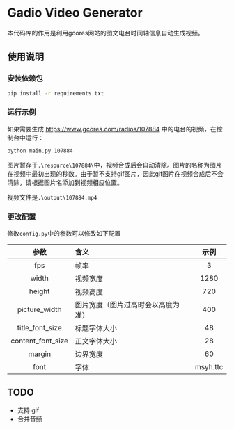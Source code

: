# Gadio Video Generator

本代码库的作用是利用gcores网站的图文电台时间轴信息自动生成视频。

## 使用说明

### 安装依赖包

```bash
pip install -r requirements.txt
```

### 运行示例

如果需要生成 https://www.gcores.com/radios/107884 中的电台的视频，在控制台中运行：

```bash
python main.py 107884
```
图片暂存于`.\resource\107884\`中，视频合成后会自动清除。图片的名称为图片在视频中最初出现的秒数。由于暂不支持gif图片，因此gif图片在视频合成后不会清除，请根据图片名添加到视频相应位置。

视频文件是`.\output\107884.mp4`

### 更改配置
修改`config.py`中的参数可以修改如下配置

|参数|含义|示例|
|:---:|:---|:---:|
|fps|帧率|3|
|width|视频宽度|1280|
|height|视频高度|720|
|picture_width|图片宽度（图片过高时会以高度为准）|400|
|title_font_size|标题字体大小| 48|
|content_font_size|正文字体大小| 28|
|margin|边界宽度|60|
|font|字体|msyh.ttc|

## TODO

* 支持 gif
* 合并音频